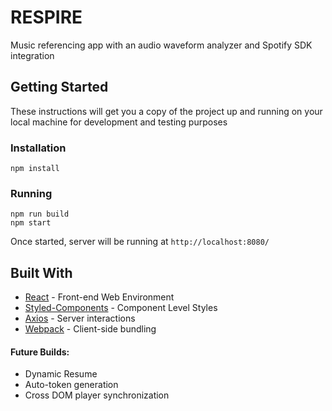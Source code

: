 # RESPIRE
Music referencing app with an audio waveform analyzer and Spotify SDK integration

## Getting Started
These instructions will get you a copy of the project up and running on your local machine for development and testing purposes

### Installation
```
npm install
```

### Running
```
npm run build
npm start
```

Once started, server will be running at `http://localhost:8080/`

## Built With
* [React](https://reactjs.org/) - Front-end Web Environment
* [Styled-Components](https://styled-components.com/) - Component Level Styles
* [Axios](https://www.npmjs.com/package/axios) - Server interactions
* [Webpack](https://webpack.js.org/) - Client-side bundling

#### Future Builds:
* Dynamic Resume
* Auto-token generation
* Cross DOM player synchronization
